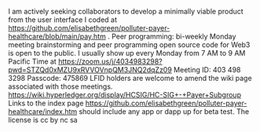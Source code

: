 I am actively seeking collaborators to develop a minimally viable product from the user interface I coded at https://github.com/elisabethgreen/polluter-payer-healthcare/blob/main/pay.htm .
Peer programming: bi-weekly Monday meeting brainstorming and peer programming open source code for Web3 is open to the public. I usually show up every Monday from 7 AM to 9 AM Pacific Time at https://zoom.us/j/4034983298?pwd=STZQd0xMZU9xRVVOVnpQM3JNQ2dqZz09 Meeting ID: 403 498 3298 Passcode: 475869
LFID holders are welcome to amend the wiki page associated with those meetings. https://wiki.hyperledger.org/display/HCSIG/HC-SIG+-+Payer+Subgroup
Links to the index page https://github.com/elisabethgreen/polluter-payer-healthcare/index.htm should include any app or dapp up for beta test.
The license is cc by nc sa
